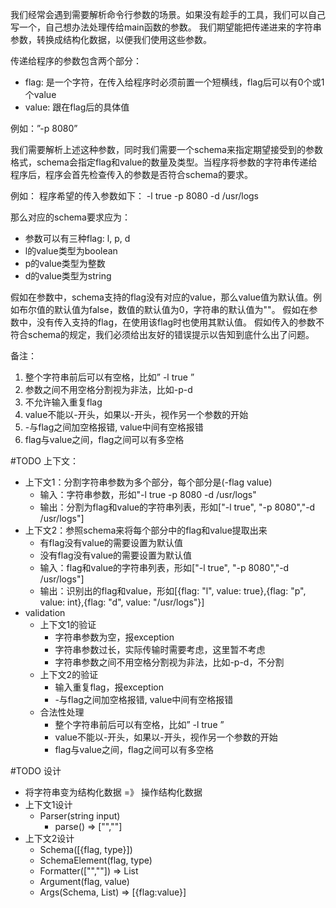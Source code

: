 我们经常会遇到需要解析命令行参数的场景。如果没有趁手的工具，我们可以自己写一个，自己想办法处理传给main函数的参数。 我们期望能把传递进来的字符串参数，转换成结构化数据，以便我们使用这些参数。

传递给程序的参数包含两个部分：
* flag: 是一个字符，在传入给程序时必须前置一个短横线，flag后可以有0个或1个value
* value: 跟在flag后的具体值

例如：”-p 8080”

我们需要解析上述这种参数，同时我们需要一个schema来指定期望接受到的参数格式，schema会指定flag和value的数量及类型。当程序将参数的字符串传递给程序后，程序会首先检查传入的参数是否符合schema的要求。

例如：
程序希望的传入参数如下：
-l true -p 8080 -d /usr/logs

那么对应的schema要求应为：
* 参数可以有三种flag: l, p, d
* l的value类型为boolean
* p的value类型为整数
* d的value类型为string

假如在参数中，schema支持的flag没有对应的value，那么value值为默认值。例如布尔值的默认值为false，数值的默认值为0，字符串的默认值为""。
假如在参数中，没有传入支持的flag，在使用该flag时也使用其默认值。
假如传入的参数不符合schema的规定，我们必须给出友好的错误提示以告知到底什么出了问题。


备注：
1.  整个字符串前后可以有空格，比如”    -l  true    ”
2. 参数之间不用空格分割视为非法，比如-p-d
3. 不允许输入重复flag
4. value不能以-开头，如果以-开头，视作另一个参数的开始
5. -与flag之间加空格报错, value中间有空格报错
6. flag与value之间，flag之间可以有多空格

#TODO 上下文：
- 上下文1：分割字符串参数为多个部分，每个部分是(-flag value)
    - 输入：字符串参数，形如"-l true -p 8080 -d /usr/logs"
    - 输出：分割为flag和value的字符串列表，形如["-l true", "-p 8080","-d /usr/logs"] 
- 上下文2：参照schema来将每个部分中的flag和value提取出来
    - 有flag没有value的需要设置为默认值
    - 没有flag没有value的需要设置为默认值
    - 输入：flag和value的字符串列表，形如["-l true", "-p 8080","-d /usr/logs"]
    - 输出：识别出的flag和value，形如[{flag: "l", value: true},{flag: "p", value: int},{flag: "d", value: "/usr/logs"}]
- validation
    - 上下文1的验证
        - 字符串参数为空，报exception
        - 字符串参数过长，实际传输时需要考虑，这里暂不考虑
        - 字符串参数之间不用空格分割视为非法，比如-p-d，不分割
    - 上下文2的验证
        - 输入重复flag，报exception
        - -与flag之间加空格报错, value中间有空格报错
    - 合法性处理
        - 整个字符串前后可以有空格，比如”    -l  true    ”
        - value不能以-开头，如果以-开头，视作另一个参数的开始
        - flag与value之间，flag之间可以有多空格   
  
#TODO 设计   
- 将字符串变为结构化数据 =》 操作结构化数据    
- 上下文1设计
    - Parser(string input) 
        - parse() => ["",""]
- 上下文2设计    
    - Schema([{flag, type}])
    - SchemaElement(flag, type)
    - Formatter(["",""]) => List<Argument>
    - Argument(flag, value)
    - Args(Schema, List<Argument>) => [{flag:value}]
    